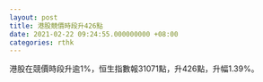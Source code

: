 ```yaml
---
layout: post
title: 港股競價時段升426點
date: 2021-02-22 09:24:55.000000000 +08:00
categories: rthk
---
```


港股在競價時段升逾1%，恒生指數報31071點，升426點，升幅1.39%。
